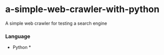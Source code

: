 # a-simple-web-crawler-with-python
 A simple web crawler for testing a search engine

 ### Language
 * Python *
